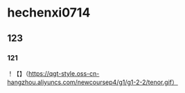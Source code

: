 # hechenxi0714
## 123
### 121
！【】（https://qgt-style.oss-cn-hangzhou.aliyuncs.com/newcoursep4/g1/g1-2-2/tenor.gif）
